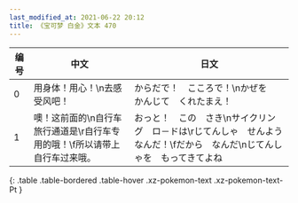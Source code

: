 ```yaml
---
last_modified_at: 2021-06-22 20:12
title: 《宝可梦 白金》文本 470
---
```

| 编号 | 中文 | 日文 |
| ---- | ---- | ---- |
| 0 | 用身体！用心！\n去感受风吧！ | からだで！　こころで！\nかぜを　かんじて　くれたまえ！ |
| 1 | 噢！这前面的\n自行车旅行通道是\r自行车专用的哦！\f所以请带上自行车过来哦。 | おっと！　この　さき\nサイクリング　ロ－ドは\rじてんしゃ　せんよう　なんだ！\fだから　なんだ\nじてんしゃを　もってきてよね |
{: .table .table-bordered .table-hover .xz-pokemon-text .xz-pokemon-text-Pt }